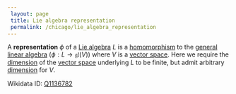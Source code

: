 ```yaml
---
 layout: page
 title: Lie algebra representation
 permalink: /chicago/lie_algebra_representation
---
```

A **representation** $\phi$ of a [Lie algebra](https://mathgloss.github.io/MathGloss/chicago/Lie_algebra) $L$ is a [homomorphism](https://mathgloss.github.io/MathGloss/chicago/Lie_algebra_homomorphism) to the [general linear algebra](https://mathgloss.github.io/MathGloss/chicago/general_linear_algebra) ($\phi:L \to \mathfrak{gl}(V)$) where $V$ is a [vector space](https://mathgloss.github.io/MathGloss/chicago/vector_space). Here we require the [dimension](https://mathgloss.github.io/MathGloss/chicago/dimension_of_vector_space) of the [vector space](https://mathgloss.github.io/MathGloss/chicago/vector_space) underlying $L$ to be finite, but admit arbitrary [dimension](https://mathgloss.github.io/MathGloss/chicago/dimension_of_vector_space) for $V$.

Wikidata ID: [Q1136782](https://www.wikidata.org/wiki/Q1136782)